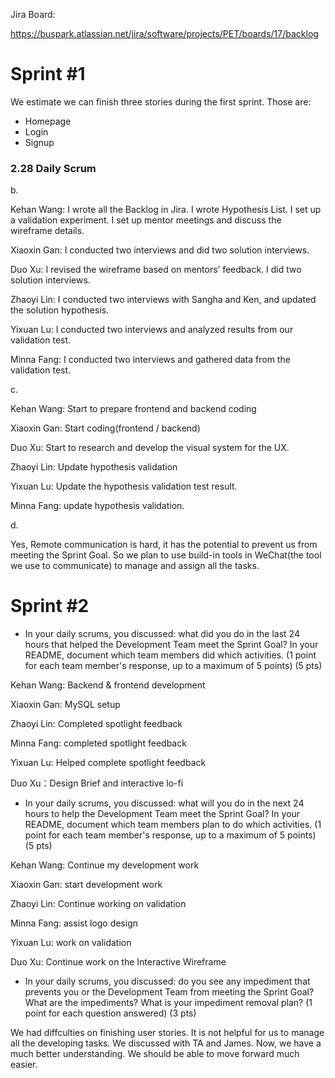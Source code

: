 Jira Board: 

https://buspark.atlassian.net/jira/software/projects/PET/boards/17/backlog
# Sprint #1

We estimate we can finish three stories during the first sprint. Those are: 

- Homepage
- Login
- Signup

### 2.28 Daily Scrum

b.

Kehan Wang: I wrote all the Backlog in Jira. I wrote Hypothesis List. I set up a validation experiment. I set up mentor meetings and discuss the wireframe details. 

Xiaoxin Gan: I conducted two interviews and did two solution interviews.

Duo Xu: I revised the wireframe based on mentors’ feedback. I did two solution interviews. 

Zhaoyi Lin: I conducted two interviews with Sangha and Ken, and updated the solution hypothesis.

Yixuan Lu: I conducted two interviews and analyzed results from our validation test.

Minna Fang: I conducted two interviews and gathered data from the validation test.

c.

Kehan Wang: Start to prepare frontend and backend coding

Xiaoxin Gan: Start coding(frontend / backend)

Duo Xu: Start to research and develop the visual system for the UX. 

Zhaoyi Lin: Update hypothesis validation 

Yixuan Lu: Update the hypothesis validation test result.

Minna Fang: update hypothesis validation.

d.

Yes, Remote communication is hard, it has the potential to prevent us from meeting the Sprint Goal. So we plan to use build-in tools in WeChat(the tool we use to communicate) to manage and assign all the tasks.


# Sprint #2

- In your daily scrums, you discussed: what did you do in the last 24 hours that helped the Development Team meet the Sprint Goal? In your README, document which team members did which activities. (1 point for each team member's response, up to a maximum of 5 points) (5 pts)

Kehan Wang: Backend & frontend development

Xiaoxin Gan: MySQL setup

Zhaoyi Lin: Completed spotlight feedback

Minna Fang: completed spotlight feedback

Yixuan Lu: Helped complete spotlight feedback

Duo Xu：Design Brief and interactive lo-fi

- In your daily scrums, you discussed: what will you do in the next 24 hours to help the Development Team meet the Sprint Goal? In your README, document which team members plan to do which activities. (1 point for each team member's response, up to a maximum of 5 points) (5 pts)

Kehan Wang: Continue my development work

Xiaoxin Gan: start development work

Zhaoyi Lin: Continue working on validation

Minna Fang: assist logo design 

Yixuan Lu: work on validation

Duo Xu: Continue work on the Interactive Wireframe 

- In your daily scrums, you discussed: do you see any impediment that prevents you or the Development Team from meeting the Sprint Goal? What are the impediments? What is your impediment removal plan? (1 point for each question answered) (3 pts)

We had diffculties on finishing user stories. It is not helpful for us to manage all the developing tasks. We discussed with TA and James. Now, we have a much better understanding. We should be able to move forward much easier.
